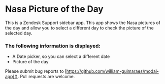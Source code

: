 # Nasa Picture of the Day

This is a Zendesk Support sidebar app. This app shows the Nasa pictures of the day and allow you to select a different day to check the picture of the selected day.

### The following information is displayed:

* A Date picker, so you can select a different date
* Picture of the day

Please submit bug reports to [https://github.com/william-guimaraes/modal-app](). Pull requests are welcome.
